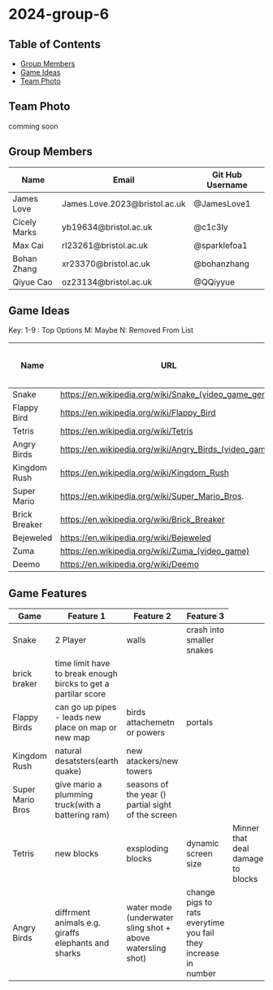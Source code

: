 # 2024-group-6
## Table of Contents  
- [Group Members](#group-members)
- [Game Ideas](#game-ideas)
- [Team Photo](#team-photo)

## Team Photo
comming soon 

## Group Members

<table>
    <thead>
        <th>Name</th>
        <th>Email</th>
        <th>Git Hub Username</th>
    </thead>
    <tr>
        <td>James Love</td>
        <td>James.Love.2023@bristol.ac.uk</td>
        <td>@JamesLove1</td>
    </tr>
    <tr>
        <td>Cicely Marks</td>
        <td>yb19634@bristol.ac.uk</td>
        <td>@c1c3ly</td>
    </tr>
    <tr>
        <td>Max Cai</td>
        <td>rl23261@bristol.ac.uk</td>
        <td>@sparklefoa1</td>
    </tr>
    <tr>
        <td>Bohan Zhang</td>
        <td>xr23370@bristol.ac.uk</td>
        <td>@bohanzhang</td>
    </tr>
    <tr>
        <td>Qiyue Cao</td>
        <td>oz23134@bristol.ac.uk</td>
        <td>@QQiyyue</td>
    </tr>
</table>



## Game Ideas

Key:
1-9 : Top Options
M: Maybe
N: Removed From List

| Name | URL | Sutibility / Intrest / Ranking|
| -------- | -------- | -------- |
 Snake| https://en.wikipedia.org/wiki/Snake_(video_game_genre)   | 1|
| Flappy Bird| https://en.wikipedia.org/wiki/Flappy_Bird  | 2a|
| Tetris| https://en.wikipedia.org/wiki/Tetris  | 2b |
| Angry Birds| https://en.wikipedia.org/wiki/Angry_Birds_(video_game)  | 3 |
| Kingdom Rush| https://en.wikipedia.org/wiki/Kingdom_Rush  | M |
| Super Mario| https://en.wikipedia.org/wiki/Super_Mario_Bros.  | M |
| Brick Breaker| https://en.wikipedia.org/wiki/Brick_Breaker   | M |
| Bejeweled| https://en.wikipedia.org/wiki/Bejeweled  | N |
| Zuma| https://en.wikipedia.org/wiki/Zuma_(video_game)  | N |
| Deemo| https://en.wikipedia.org/wiki/Deemo  | N |


## Game Features 

<table>
    <thead>
        <th>Game</th>
        <th>Feature 1</th>
        <th>Feature 2</th>
        <th>Feature 3</th>
    </thead>
    <tbody>
        <tr>
            <td>Snake</td>
            <td>2 Player</td>
            <td>walls</td>
            <td>crash into smaller snakes</td>        
        </tr>
        <tr>
            <td>brick braker</td>
            <td>time limit have to break enough bircks to get a partilar score</td>
            <td></td>
            <td> </td>
    </tr>
    <tr>
        <td>Flappy Birds</td>
        <td>can go up pipes - leads new place on map or new map</td>
        <td>birds attachemetn or powers</td>
        <td>portals</td>
    </tr>
    <tr>
        <td>Kingdom Rush</td>
        <td>natural desatsters(earth quake)</td>
        <td>new atackers/new towers </td>
        <td></td>
    </tr>
    <tr>
        <td>Super Mario Bros</td>
        <td> give mario a plumming truck(with a battering ram)</td>
        <td>seasons of the year () partial sight of the screen </td>
        <td></td>
    </tr>
    <tr>
        <td>Tetris</td>
        <td>new blocks </td>
        <td>exsploding blocks </td>
        <td>dynamic screen size </td>
        <td>Minner that deal damage to blocks </td>
    </tr>
    <tr>
        <td>Angry Birds</td>
        <td>diffrment animals e.g. giraffs elephants and sharks</td>
        <td>water mode (underwater sling shot + above watersling shot) </td>
        <td>change pigs to rats everytime you fail they increase in number</td>
    </tr>
    </tbody>
</table>
